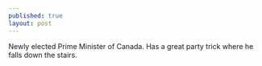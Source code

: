 ```yaml
---
published: true
layout: post
---
```


Newly elected Prime Minister of Canada. Has a great party trick where he falls down the stairs.